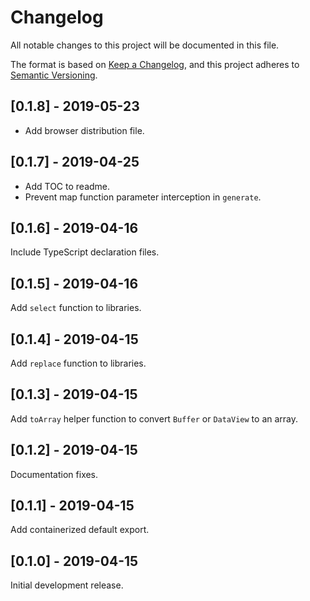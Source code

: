 # Changelog
All notable changes to this project will be documented in this file.

The format is based on [Keep a Changelog](https://keepachangelog.com/en/1.0.0/),
and this project adheres to [Semantic Versioning](https://semver.org/spec/v2.0.0.html).

## [0.1.8] - 2019-05-23
- Add browser distribution file.

## [0.1.7] - 2019-04-25
- Add TOC to readme.
- Prevent map function parameter interception in `generate`.

## [0.1.6] - 2019-04-16
Include TypeScript declaration files.

## [0.1.5] - 2019-04-16
Add `select` function to libraries.

## [0.1.4] - 2019-04-15
Add `replace` function to libraries.

## [0.1.3] - 2019-04-15
Add `toArray` helper function to convert `Buffer` or `DataView` to an array.

## [0.1.2] - 2019-04-15
Documentation fixes.

## [0.1.1] - 2019-04-15
Add containerized default export.

## [0.1.0] - 2019-04-15
Initial development release.
